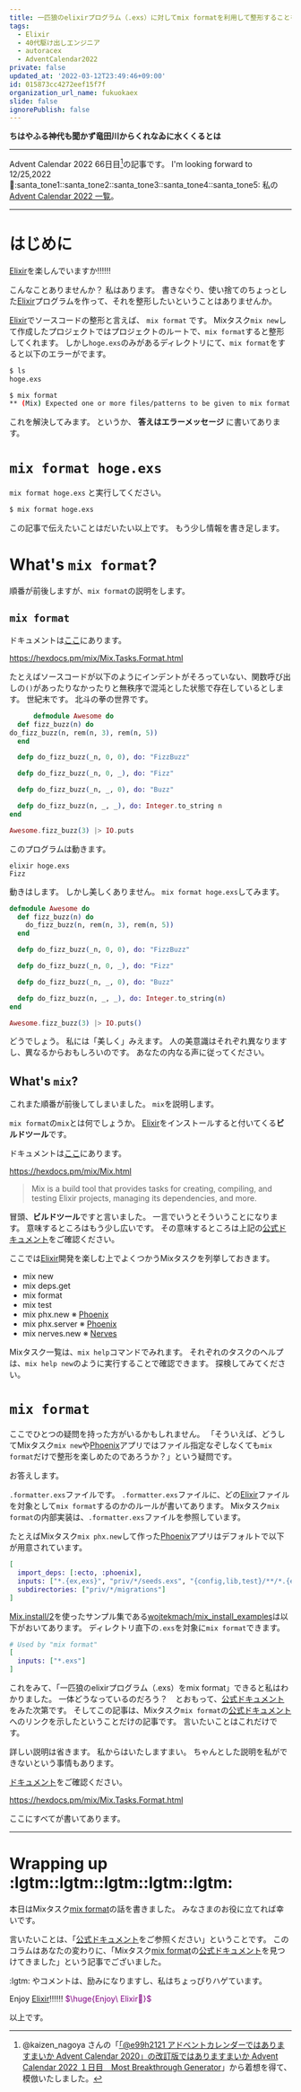 ```yaml
---
title: 一匹狼のelixirプログラム（.exs）に対してmix formatを利用して整形することを楽しむ
tags:
  - Elixir
  - 40代駆け出しエンジニア
  - autoracex
  - AdventCalendar2022
private: false
updated_at: '2022-03-12T23:49:46+09:00'
id: 015873cc4272eef15f7f
organization_url_name: fukuokaex
slide: false
ignorePublish: false
---
```

**ちはやふる神代も聞かず竜田川からくれなゐに水くくるとは**


---

Advent Calendar 2022 66日目[^1]の記事です。
I'm looking forward to 12/25,2022 :santa::santa_tone1::santa_tone2::santa_tone3::santa_tone4::santa_tone5:
私の[Advent Calendar 2022 一覧](https://docs.google.com/spreadsheets/d/1HQvFjagQLRPjOYAjDVzWp9S4b8dKixxvvaz_TtbZWto/edit#gid=1723448955)。

[^1]: @kaizen_nagoya さんの「[「@e99h2121 アドベントカレンダーではありますまいか Advent Calendar 2020」の改訂版ではありますまいか Advent Calendar 2022 １日目　Most Breakthrough Generator](https://qiita.com/kaizen_nagoya/items/49ebebee3a0377f3b59b)」から着想を得て、模倣いたしました。 

---



# はじめに

[Elixir](https://elixir-lang.org/)を楽しんでいますか:bangbang::bangbang::bangbang:

こんなことありませんか？
私はあります。
書きなぐり、使い捨てのちょっとした[Elixir](https://elixir-lang.org/)プログラムを作って、それを整形したいということはありませんか。


[Elixir](https://elixir-lang.org/)でソースコードの整形と言えば、 `mix format` です。
Mixタスク`mix new`して作成したプロジェクトではプロジェクトのルートで、`mix format`すると整形してくれます。
しかし`hoge.exs`のみがあるディレクトリにて、`mix format`をすると以下のエラーがでます。

```bash
$ ls
hoge.exs

$ mix format
** (Mix) Expected one or more files/patterns to be given to mix format or for a .formatter.exs file to exist with an :inputs or :subdirectories key
```

これを解決してみます。
というか、 **答えはエラーメッセージ** に書いてあります。

# `mix format hoge.exs`

`mix format hoge.exs` と実行してください。

```bash
$ mix format hoge.exs
```

この記事で伝えたいことはだいたい以上です。
もう少し情報を書き足します。

# What's `mix format`?

順番が前後しますが、`mix format`の説明をします。

## `mix format`

ドキュメントは[ここ](https://hexdocs.pm/mix/Mix.Tasks.Format.html)にあります。

https://hexdocs.pm/mix/Mix.Tasks.Format.html

たとえばソースコードが以下のようにインデントがそろっていない、関数呼び出しの`()`があったりなかったりと無秩序で混沌とした状態で存在しているとします。
世紀末です。
北斗の拳の世界です。


```elixir:hoge.exs
      defmodule Awesome do
  def fizz_buzz(n) do
do_fizz_buzz(n, rem(n, 3), rem(n, 5))
  end

  defp do_fizz_buzz(_n, 0, 0), do: "FizzBuzz"

  defp do_fizz_buzz(_n, 0, _), do: "Fizz"

  defp do_fizz_buzz(_n, _, 0), do: "Buzz"

  defp do_fizz_buzz(n, _, _), do: Integer.to_string n
end

Awesome.fizz_buzz(3) |> IO.puts
```

このプログラムは動きます。

```
elixir hoge.exs
Fizz
```

動きはします。
しかし美しくありません。
`mix format hoge.exs`してみます。

```elixir:hoge.exs
defmodule Awesome do
  def fizz_buzz(n) do
    do_fizz_buzz(n, rem(n, 3), rem(n, 5))
  end

  defp do_fizz_buzz(_n, 0, 0), do: "FizzBuzz"

  defp do_fizz_buzz(_n, 0, _), do: "Fizz"

  defp do_fizz_buzz(_n, _, 0), do: "Buzz"

  defp do_fizz_buzz(n, _, _), do: Integer.to_string(n)
end

Awesome.fizz_buzz(3) |> IO.puts()
```

どうでしょう。
私には「美しく」みえます。
人の美意識はそれぞれ異なりますし、異なるからおもしろいのです。
あなたの内なる声に従ってください。

## What's `mix`?

これまた順番が前後してしまいました。
`mix`を説明します。

`mix format`の`mix`とは何でしょうか。
[Elixir](https://elixir-lang.org/)をインストールすると付いてくる**ビルドツール**です。

ドキュメントは[ここ](https://hexdocs.pm/mix/Mix.html)にあります。

https://hexdocs.pm/mix/Mix.html

> Mix is a build tool that provides tasks for creating, compiling, and testing Elixir projects, managing its dependencies, and more.

冒頭、**ビルドツール**ですと言いました。
一言でいうとそういうことになります。
意味するところはもう少し広いです。
その意味するところは上記の[公式ドキュメント](https://hexdocs.pm/mix/Mix.html)をご確認ください。

ここでは[Elixir](https://elixir-lang.org/)開発を楽しむ上でよくつかうMixタスクを列挙しておきます。

- mix new
- mix deps.get
- mix format
- mix test
- mix phx.new ※ [Phoenix](https://www.phoenixframework.org/)
- mix phx.server ※ [Phoenix](https://www.phoenixframework.org/)
- mix nerves.new ※ [Nerves](https://www.nerves-project.org/)


Mixタスク一覧は、`mix help`コマンドでみれます。
それぞれのタスクのヘルプは、`mix help new`のように実行することで確認できます。
探検してみてください。

# `mix format`

ここでひとつの疑問を持った方がいるかもしれません。
「そういえば、どうしてMixタスク`mix new`や[Phoenix](https://www.phoenixframework.org/)アプリではファイル指定なぞしなくても`mix format`だけで整形を楽しめたのであろうか？」という疑問です。

お答えします。

`.formatter.exs`ファイルです。
`.formatter.exs`ファイルに、どの[Elixir](https://elixir-lang.org/)ファイルを対象として`mix format`するのかのルールが書いてあります。
Mixタスク`mix format`の内部実装は、`.formatter.exs`ファイルを参照しています。

たとえばMixタスク`mix phx.new`して作った[Phoenix](https://www.phoenixframework.org/)アプリはデフォルトで以下が用意されています。

```elixir:.formatter.exs
[
  import_deps: [:ecto, :phoenix],
  inputs: ["*.{ex,exs}", "priv/*/seeds.exs", "{config,lib,test}/**/*.{ex,exs}"],
  subdirectories: ["priv/*/migrations"]
]
```

[Mix.install/2](https://hexdocs.pm/mix/Mix.html#install/2)を使ったサンプル集である[wojtekmach/mix_install_examples](https://github.com/wojtekmach/mix_install_examples)は以下がおいてあります。
ディレクトリ直下の`.exs`を対象に`mix format`できます。


```elixir:.formatter.exs
# Used by "mix format"
[
  inputs: ["*.exs"]
]
```

これをみて、「一匹狼のelixirプログラム（.exs）をmix format」できると私はわかりました。
一体どうなっているのだろう？　とおもって、[公式ドキュメント](https://hexdocs.pm/mix/Mix.Tasks.Format.html)をみた次第です。
そしてこの記事は、Mixタスク`mix format`の[公式ドキュメント](https://hexdocs.pm/mix/Mix.Tasks.Format.html)へのリンクを示したということだけの記事です。
言いたいことはこれだけです。


詳しい説明は省きます。
私からはいたしますまい。
ちゃんとした説明を私ができないという事情もあります。

[ドキュメント](https://hexdocs.pm/mix/Mix.Tasks.Format.html)をご確認ください。

https://hexdocs.pm/mix/Mix.Tasks.Format.html

ここにすべてが書いてあります。





---

# Wrapping up :lgtm::lgtm::lgtm::lgtm::lgtm:

本日はMixタスク[mix format](https://hexdocs.pm/mix/Mix.Tasks.Format.html)の話を書きました。
みなさまのお役に立てれば幸いです。

言いたいことは、「[公式ドキュメント](https://hexdocs.pm/mix/Mix.Tasks.Format.html)をご参照ください」ということです。
このコラムはあなたの変わりに、「Mixタスク[mix format](https://hexdocs.pm/mix/Mix.Tasks.Format.html)の[公式ドキュメント](https://hexdocs.pm/mix/Mix.Tasks.Format.html)を見つけてきました」という記事でございました。

:lgtm: やコメントは、励みになりますし、私はちょっぴりハゲています。

Enjoy [Elixir](https://elixir-lang.org/):bangbang::bangbang::bangbang:
<font color="purple">$\huge{Enjoy\ Elixir🚀}$</font>



以上です。





